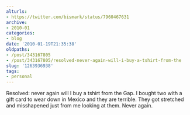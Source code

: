 ```yaml
---
alturls:
- https://twitter.com/bismark/status/7960467631
archive:
- 2010-01
categories:
- blog
date: '2010-01-19T21:35:38'
oldpaths:
- /post/343167805
- /post/343167805/resolved-never-again-will-i-buy-a-tshirt-from-the
slug: '1263936938'
tags:
- personal
---
```


Resolved: never again will I buy a tshirt from the Gap. I bought two with
a gift card to wear down in Mexico and they are terrible. They got
stretched and misshapened just from me looking at them. Never again.

